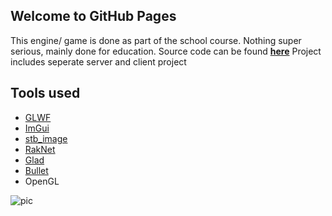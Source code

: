 ## Welcome to GitHub Pages

This engine/ game is done as part of the school course. Nothing super serious, mainly done for education.
Source code can be found [**here**](https://github.com/Pendergaster/MultiplayerMotor)
Project includes seperate server and client project

## Tools used

- [GLWF](http://www.glfw.org/)
- [ImGui](https://github.com/ocornut/imgui)
- [stb_image](https://github.com/nothings/stb/blob/master/stb_image.h)
- [RakNet](https://github.com/facebookarchive/RakNet)
- [Glad](https://github.com/Dav1dde/glad)
- [Bullet](https://github.com/bulletphysics/bullet3)
- OpenGL


![pic](demo.gif)
